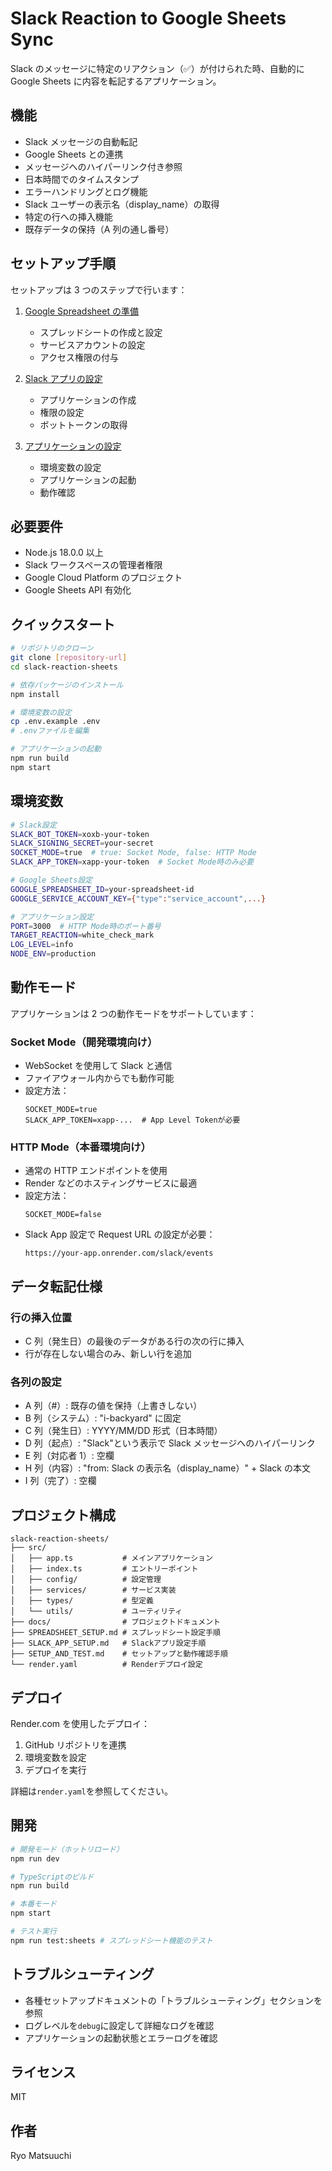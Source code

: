# Slack Reaction to Google Sheets Sync

Slack のメッセージに特定のリアクション（✅）が付けられた時、自動的に Google Sheets に内容を転記するアプリケーション。

## 機能

- Slack メッセージの自動転記
- Google Sheets との連携
- メッセージへのハイパーリンク付き参照
- 日本時間でのタイムスタンプ
- エラーハンドリングとログ機能
- Slack ユーザーの表示名（display_name）の取得
- 特定の行への挿入機能
- 既存データの保持（A 列の通し番号）

## セットアップ手順

セットアップは 3 つのステップで行います：

1. [Google Spreadsheet の準備](./SPREADSHEET_SETUP.md)

   - スプレッドシートの作成と設定
   - サービスアカウントの設定
   - アクセス権限の付与

2. [Slack アプリの設定](./SLACK_APP_SETUP.md)

   - アプリケーションの作成
   - 権限の設定
   - ボットトークンの取得

3. [アプリケーションの設定](./SETUP_AND_TEST.md)
   - 環境変数の設定
   - アプリケーションの起動
   - 動作確認

## 必要要件

- Node.js 18.0.0 以上
- Slack ワークスペースの管理者権限
- Google Cloud Platform のプロジェクト
- Google Sheets API 有効化

## クイックスタート

```bash
# リポジトリのクローン
git clone [repository-url]
cd slack-reaction-sheets

# 依存パッケージのインストール
npm install

# 環境変数の設定
cp .env.example .env
# .envファイルを編集

# アプリケーションの起動
npm run build
npm start
```

## 環境変数

```bash
# Slack設定
SLACK_BOT_TOKEN=xoxb-your-token
SLACK_SIGNING_SECRET=your-secret
SOCKET_MODE=true  # true: Socket Mode, false: HTTP Mode
SLACK_APP_TOKEN=xapp-your-token  # Socket Mode時のみ必要

# Google Sheets設定
GOOGLE_SPREADSHEET_ID=your-spreadsheet-id
GOOGLE_SERVICE_ACCOUNT_KEY={"type":"service_account",...}

# アプリケーション設定
PORT=3000  # HTTP Mode時のポート番号
TARGET_REACTION=white_check_mark
LOG_LEVEL=info
NODE_ENV=production
```

## 動作モード

アプリケーションは 2 つの動作モードをサポートしています：

### Socket Mode（開発環境向け）

- WebSocket を使用して Slack と通信
- ファイアウォール内からでも動作可能
- 設定方法：
  ```
  SOCKET_MODE=true
  SLACK_APP_TOKEN=xapp-...  # App Level Tokenが必要
  ```

### HTTP Mode（本番環境向け）

- 通常の HTTP エンドポイントを使用
- Render などのホスティングサービスに最適
- 設定方法：
  ```
  SOCKET_MODE=false
  ```
- Slack App 設定で Request URL の設定が必要：
  ```
  https://your-app.onrender.com/slack/events
  ```

## データ転記仕様

### 行の挿入位置

- C 列（発生日）の最後のデータがある行の次の行に挿入
- 行が存在しない場合のみ、新しい行を追加

### 各列の設定

- A 列（#）: 既存の値を保持（上書きしない）
- B 列（システム）: "i-backyard" に固定
- C 列（発生日）: YYYY/MM/DD 形式（日本時間）
- D 列（起点）: "Slack"という表示で Slack メッセージへのハイパーリンク
- E 列（対応者 1）: 空欄
- H 列（内容）: "from: Slack の表示名（display_name）" + Slack の本文
- I 列（完了）: 空欄

## プロジェクト構成

```
slack-reaction-sheets/
├── src/
│   ├── app.ts           # メインアプリケーション
│   ├── index.ts         # エントリーポイント
│   ├── config/          # 設定管理
│   ├── services/        # サービス実装
│   ├── types/           # 型定義
│   └── utils/           # ユーティリティ
├── docs/                # プロジェクトドキュメント
├── SPREADSHEET_SETUP.md # スプレッドシート設定手順
├── SLACK_APP_SETUP.md   # Slackアプリ設定手順
├── SETUP_AND_TEST.md    # セットアップと動作確認手順
└── render.yaml          # Renderデプロイ設定
```

## デプロイ

Render.com を使用したデプロイ：

1. GitHub リポジトリを連携
2. 環境変数を設定
3. デプロイを実行

詳細は`render.yaml`を参照してください。

## 開発

```bash
# 開発モード（ホットリロード）
npm run dev

# TypeScriptのビルド
npm run build

# 本番モード
npm start

# テスト実行
npm run test:sheets # スプレッドシート機能のテスト
```

## トラブルシューティング

- 各種セットアップドキュメントの「トラブルシューティング」セクションを参照
- ログレベルを`debug`に設定して詳細なログを確認
- アプリケーションの起動状態とエラーログを確認

## ライセンス

MIT

## 作者

Ryo Matsuuchi
